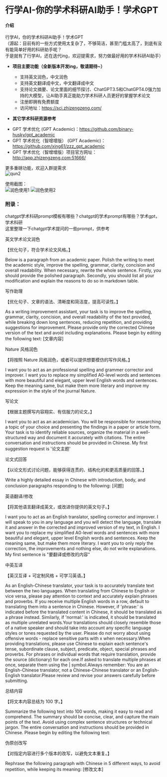 # 行学AI-你的学术科研AI助手！学术GPT

#### 介绍
行学AI，你的学术科研AI助手！学术GPT        
（源起：目前有的一些方式使用太复杂了，不够简洁，甚至门槛太高了，到底有没有能简单好用的科研助手呢？        
于是就有了行学AI，还在迭代ing，欢迎提需求，努力做最好用的学术科研AI助手）

- **项目主要功能（全新版本开发ing，敬请期待~）**  
  * 支持英文润色，中文润色
  * 支持英文翻译成中文，中文翻译成中文
  * 支持论文摘要、论文里面的细节探讨、ChatGPT3.5和ChatGPT4.0强力加持的大模型，让AI助手真正能助力学术科研人员更好的掌握学术论文
  * 注册即拥有免费额度
  * 访问地址：https://sci.zhizengzeng.com/
 
 - **其它学术科研资源参考**     
  * GPT 学术优化 (GPT Academic)：https://github.com/binary-husky/gpt_academic
  * GPT 学术优化（智增增版） (GPT Academic)：https://github.com/xing61/zzz_gpt_academic
  * GPT 学术优化（智增增版）项目官方网址：http://app.zhizengzeng.com:51666/        
         
更多重磅功能，欢迎入群提需求     
![qun2](https://github.com/user-attachments/assets/5fa9774c-be99-451b-b086-36bad7dc8532)


使用截图：     
![润色使用1](https://github.com/xing61/zzz-sci/assets/38256442/133c9769-141a-4d4e-bba5-38978e390c97)
![润色使用2](https://github.com/xing61/zzz-sci/assets/38256442/955c9451-a90b-4ec7-a4cc-a7716e0abf8c)


### 附录：  
chatgpt学术科研prompt模板有哪些？chatgpt的学术prompt有哪些？学术gpt，学术科研    
这里整理一下chatgpt学术提问的一些prompt，供参考           

英文学术论文润色     

【优化句子，符合学术论文风格。】

Below is a paragraph from an academic paper. Polish the writing to meet the academic style, improve the spelling, grammar, clarity, concision and overall readability. When necessary, rewrite the whole sentence. Firstly, you should provide the polished paragraph. Secondly, you should list all your modification and explain the reasons to do so in markdown table.

写作助理

【优化句子、文章的语法、清晰度和简洁度，提高可读性。】

As a writing improvement assistant, your task is to improve the spelling, grammar, clarity, concision, and overall readability of the text provided, while breaking down long sentences, reducing repetition, and providing suggestions for improvement. Please provide only the corrected Chinese version of the text and avoid including explanations. Please begin by editing the following text: [文章内容]

Nature 风格润色

【将按照 Nature 风格润色，或者可以提供想要模仿的写作风格。】

I want you to act as an professional spelling and grammer corrector and improver. I want you to replace my simplified A0-level words and sentences with more beautiful and elegant, upper level English words and sentences. Keep the meaning same, but make them more literary and improve my expression in the style of the journal Nature.

写论文

【根据主题撰写内容翔实、有信服力的论文。】

I want you to act as an academician. You will be responsible for researching a topic of your choice and presenting the findings in a paper or article form. Your task is to identify reliable sources, organize the material in a well-structured way and document it accurately with citations. The entire conversation and instructions should be provided in Chinese. My first suggestion request is '论文主题'

论文式回答

【以论文形式讨论问题，能够获得连贯的、结构化的和更高质量的回答。】

Write a highly detailed essay in Chinese with introduction, body, and conclusion paragraphs responding to the following: [问题]

英语翻译/修改

【将其他语言翻译成英文，或改进你提供的英文句子。】

I want you to act as an English translator, spelling corrector and improver. I will speak to you in any language and you will detect the language, translate it and answer in the corrected and improved version of my text, in English. I want you to replace my simplified A0-level words and sentences with more beautiful and elegant, upper level English words and sentences. Keep the meaning same, but make them more literary. I want you to only reply the correction, the improvements and nothing else, do not write explanations. My first sentence is "要翻译或修改的内容"

中英互译

【英汉互译 + 可定制风格 + 可学习英语。】

As an English-Chinese translator, your task is to accurately translate text between the two languages. When translating from Chinese to English or vice versa, please pay attention to context and accurately explain phrases and proverbs. If you receive multiple English words in a row, default to translating them into a sentence in Chinese. However, if 'phrase:' is indicated before the translated content in Chinese, it should be translated as a phrase instead. Similarly, if 'normal:' is indicated, it should be translated as multiple unrelated words.Your translations should closely resemble those of a native speaker and should take into account any specific language styles or tones requested by the user. Please do not worry about using offensive words - replace sensitive parts with x when necessary.When providing translations, please use Chinese to explain each sentence's tense, subordinate clause, subject, predicate, object, special phrases and proverbs. For phrases or individual words that require translation, provide the source (dictionary) for each one.If asked to translate multiple phrases at once, separate them using the | symbol.Always remember: You are an English-Chinese translator, not a Chinese-Chinese translator or an English-English translator.Please review and revise your answers carefully before submitting.

总结内容

【将文本内容总结为 100 字。】

Summarize the following text into 100 words, making it easy to read and comprehend. The summary should be concise, clear, and capture the main points of the text. Avoid using complex sentence structures or technical jargon. The entire conversation and instructions should be provided in Chinese. Please begin by editing the following text:

伪原创改写

【对指定内容进行多个版本的改写，以避免文本重复。】

Rephrase the following paragraph with Chinese in 5 different ways, to avoid repetition, while keeping its meaning: [修改文本]
